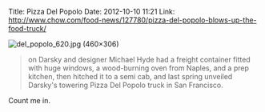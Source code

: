 Title: Pizza Del Popolo
Date: 2012-10-10 11:21
Link: http://www.chow.com/food-news/127780/pizza-del-popolo-blows-up-the-food-truck/

![del_popolo_620.jpg (460×306)](http://search.chow.com/thumbnail/460/0/www.chow.com//blog-media/2012/10/del_popolo_620.jpg)

> on Darsky and designer Michael Hyde had a freight container fitted with huge windows, a wood-burning oven from Naples, and a prep kitchen, then hitched it to a semi cab, and last spring unveiled Darsky's towering Pizza Del Popolo truck in San Francisco.

Count me in.
